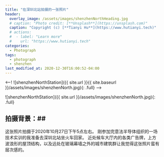 ```yaml
---
title: "在深圳北站拍摄的一张照片"
header:
  overlay_image: /assets/images/shenzhenNorthHeading.jpg
  # caption: "Photo credit: [**Unsplash**](https://unsplash.com)"
  caption: "Copyright (c) [**Tianyi Hu**](https://www.hutianyi.tech)"
  # actions:
  #  - label: "Learn more"
  #    url: "https://www.hutianyi.tech"
categories:
  - Photograph
tags:
  - photograph
  - shenzhen
last_modified_at: 2020-12-30T16:00:52-04:00
---
```


<--!
![shenzhenNorthStation]({{ site.url }}{{ site.baseurl }}/assets/images/shenzhenNorth.jpg){: .full}
-->

![shenzhenNorthStation]({{ site.url }}/assets/images/shenzhenNorth.jpg){: .full}

## 拍摄背景：##
这张照片拍摄于2020年10月27日下午5点左右。
刚参加完意法半导体组织的一场技术实训的我准备去深圳北站坐火车回家。
近处候车大厅内的各类广告牌，上方波浪形的屋顶结构，以及远处在玻璃幕墙之外的城市建筑群让我觉得这张照片蛮有层次感的。

